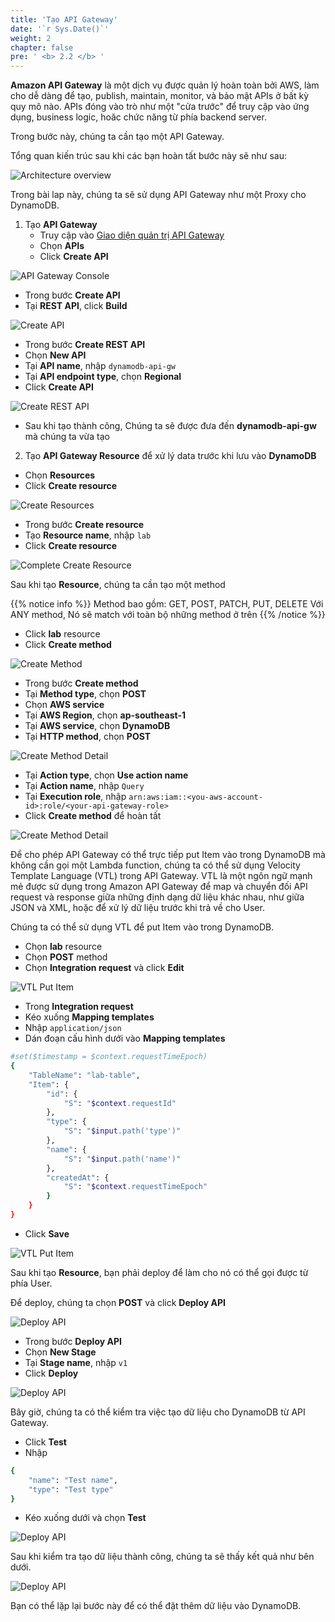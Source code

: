 ```yaml
---
title: 'Tạo API Gateway'
date: '`r Sys.Date()`'
weight: 2
chapter: false
pre: ' <b> 2.2 </b> '
---
```


**Amazon API Gateway** là một dịch vụ được quản lý hoàn toàn bởi AWS, làm cho dễ dàng để tạo, publish, maintain, monitor, và bảo mật APIs ở bất kỳ quy mô nào. APIs đóng vào trò như một "cửa trước" để truy cập vào ứng dụng, business logic, hoăc chức năng từ phía backend server.

Trong bước này, chúng ta cần tạo một API Gateway.

Tổng quan kiến trúc sau khi các bạn hoàn tất bước này sẽ như sau:

![Architecture overview](/images/2.prerequisite/gatewayarchitecture.png)

Trong bài lap này, chúng ta sẽ sử dụng API Gateway như một Proxy cho DynamoDB.

1. Tạo **API Gateway**
   - Truy cập vào [Giao diện quản trị API Gateway](https://ap-southeast-1.console.aws.amazon.com/dynamodbv2/home?region=ap-southeast-1#dashboard)
   - Chọn **APIs**
   - Click **Create API**

![API Gateway Console](/images/2.prerequisite/004-apigatewayconsole.png)

- Trong bước **Create API**
- Tại **REST API**, click **Build**

![Create API](/images/2.prerequisite/005-buildrestapi.png)

- Trong bước **Create REST API**
- Chọn **New API**
- Tại **API name**, nhập `dynamodb-api-gw`
- Tại **API endpoint type**, chọn **Regional**
- Click **Create API**

![Create REST API](/images/2.prerequisite/006-createrestapi.png)

- Sau khi tạo thành công, Chúng ta sẽ được đưa đến **dynamodb-api-gw** mà chúng ta vừa tạo

2. Tạo **API Gateway Resource** để xử lý data trước khi lưu vào **DynamoDB**

- Chọn **Resources**
- Click **Create resource**

![Create Resources](/images/2.prerequisite/007-createresources.png)

- Trong bước **Create resource**
- Tạo **Resource name**, nhập `lab`
- Click **Create resource**

![Complete Create Resource](/images/2.prerequisite/008-completecreateresource.png)

Sau khi tạo **Resource**, chúng ta cần tạo một method

{{% notice info %}}
Method bao gồm: GET, POST, PATCH, PUT, DELETE
Với ANY method, Nó sẽ match với toàn bộ những method ở trên
{{% /notice %}}

- Click **lab** resource
- Click **Create method**

![Create Method](/images/2.prerequisite/009-createmethod.png)

- Trong bước **Create method**
- Tại **Method type**, chọn **POST**
- Chọn **AWS service**
- Tại **AWS Region**, chọn **ap-southeast-1**
- Tại **AWS service**, chọn **DynamoDB**
- Tại **HTTP method**, chọn **POST**

![Create Method Detail](/images/2.prerequisite/010-createmethoddetail.png)

- Tại **Action type**, chọn **Use action name**
- Tại **Action name**, nhập `Query`
- Tại **Execution role**, nhập `arn:aws:iam::<you-aws-account-id>:role/<your-api-gateway-role>`
- Click **Create method** để hoàn tất

![Create Method Detail](/images/2.prerequisite/011-createmethoddetail.png)

Để cho phép API Gateway có thể trực tiếp put Item vào trong DynamoDB mà không cần gọi một Lambda function, chúng ta có thể sử dụng Velocity Template Language (VTL) trong API Gateway. VTL là một ngôn ngữ mạnh mẻ được sử dụng trong Amazon API Gateway để map và chuyển đối API request và response giữa những định dạng dữ liệu khác nhau, như giữa JSON và XML, hoặc để xử lý dữ liệu trước khi trả về cho User.

Chúng ta có thể sử dụng VTL để put Item vào trong DynamoDB.

- Chọn **lab** resource
- Chọn **POST** method
- Chọn **Integration request** và click **Edit**

![VTL Put Item](/images/2.prerequisite/012-vtlputitem.png)

- Trong **Integration request**
- Kéo xuống **Mapping templates**
- Nhập `application/json`
- Dán đoạn cấu hình dưới vào **Mapping templates**

```bash
#set($timestamp = $context.requestTimeEpoch)
{
    "TableName": "lab-table",
    "Item": {
        "id": {
            "S": "$context.requestId"
        },
        "type": {
            "S": "$input.path('type')"
        },
        "name": {
            "S": "$input.path('name')"
        },
        "createdAt": {
            "S": "$context.requestTimeEpoch"
        }
    }
}
```

- Click **Save**

![VTL Put Item](/images/2.prerequisite/013-vtlputitem.png)

Sau khi tạo **Resource**, bạn phải deploy để làm cho nó có thể gọi được từ phía User.

Để deploy, chúng ta chọn **POST** và click **Deploy API**

![Deploy API](/images/2.prerequisite/009-deployapi.png)

- Trong bước **Deploy API**
- Chọn **New Stage**
- Tại **Stage name**, nhập `v1`
- Click **Deploy**

![Deploy API](/images/2.prerequisite/010-deployapi.png)

Bây giờ, chúng ta có thể kiểm tra việc tạo dữ liệu cho DynamoDB từ API Gateway.

- Click **Test**
- Nhập

```bash
{
    "name": "Test name",
    "type": "Test type"
}
```

- Kéo xuống dưới và chọn **Test**

![Deploy API](/images/2.prerequisite/011-testapigw.png)

Sau khi kiểm tra tạo dữ liệu thành công, chúng ta sẽ thấy kết quả như bên dưới.

![Deploy API](/images/2.prerequisite/012-testapigw.png)

Bạn có thể lặp lại bước này để có thể đặt thêm dữ liệu vào DynamoDB.
